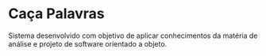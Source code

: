 # Caça Palavras
Sistema desenvolvido com objetivo de aplicar conhecimentos da matéria de análise e projeto de software orientado a objeto.
